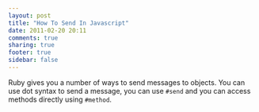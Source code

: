 ```yaml
---
layout: post
title: "How To Send In Javascript"
date: 2011-02-20 20:11
comments: true
sharing: true
footer: true
sidebar: false
---
```


Ruby gives you a number of ways to send messages to objects. You can use
dot syntax to send a message, you can use `#send` and you can access
methods directly using `#method`.

<script src="https://gist.github.com/965299.js"></script>
